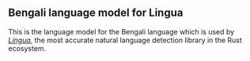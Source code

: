 ## Bengali language model for Lingua

This is the language model for the Bengali language which is used by 
[*Lingua*](https://github.com/pemistahl/lingua-rs), 
the most accurate natural language detection library in the Rust ecosystem.